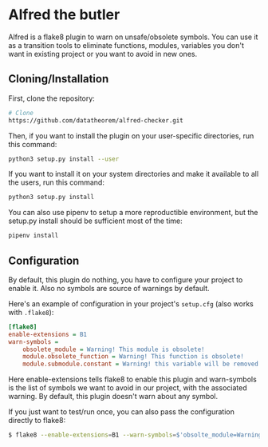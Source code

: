 Alfred the butler
=================

Alfred is a flake8 plugin to warn on unsafe/obsolete symbols. You can use it as
a transition tools to eliminate functions, modules, variables you don't want in
existing project or you want to avoid in new ones.

Cloning/Installation
--------------------

First, clone the repository:

```bash
# Clone
https://github.com/datatheorem/alfred-checker.git
```

Then, if you want to install the plugin on your user-specific directories, run
this command:

```bash
python3 setup.py install --user
```

If you want to install it on your system directories and make it available to
all the users, run this command:

```bash
python3 setup.py install
```

You can also use pipenv to setup a more reproductible environment, but the
setup.py install should be sufficient most of the time:

```bash
pipenv install
```

Configuration
-------------

By default, this plugin do nothing, you have to configure your project to
enable it. Also no symbols are source of warnings by default.

Here's an example of configuration in your project's `setup.cfg` (also works
with `.flake8`):

```ini
[flake8]
enable-extensions = B1
warn-symbols =
    obsolete_module = Warning! This module is obsolete!
    module.obsolete_function = Warning! This function is obsolete!
    module.submodule.constant = Warning! this variable will be removed!
```

Here enable-extensions tells flake8 to enable this plugin and warn-symbols is
the list of symbols we want to avoid in our project, with the associated
warning. By default, this plugin doesn't warn about any symbol.

If you just want to test/run once, you can also pass the configuration directly
to flake8:

```bash
$ flake8 --enable-extensions=B1 --warn-symbols=$'obsolte_module=Warning!\nmodule.obsolete_function=Warning!'
```
